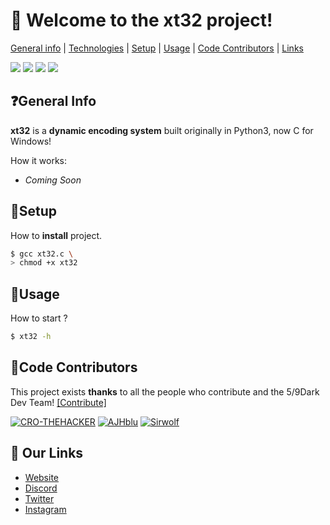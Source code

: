 # 👋 **Welcome to the xt32 project!**
[General info](#general-info) | [Technologies](#technologies) | [Setup](#setup) | [Usage](#usage) | [Code Contributors](#CodeContributors) | [Links](#Links)

![](https://img.shields.io/badge/FiveNineDark-2020-red) ![](https://camo.githubusercontent.com/8930dd7dabdc54b27273533cf1396472b2991555/68747470733a2f2f696d672e736869656c64732e696f2f62616467652f4c6963656e73652d47504c2d2d332e302d677265656e) ![](https://camo.githubusercontent.com/192a20e30298c2c77aed07b61c3d1fc6b9c85d09/68747470733a2f2f696d672e736869656c64732e696f2f646973636f72642f353431383239323935383730343433353432) ![](https://camo.githubusercontent.com/d063b3af2345dbbd117eaa6a618c77bd07443eee/68747470733a2f2f696d672e736869656c64732e696f2f62616467652f707974686f6e2d332d627269676874677265656e2e737667)


## ❓General Info
**xt32** is a **dynamic encoding system** built originally in Python3, now C for Windows!



How it works:

* *Coming Soon*


	
## 🔌Setup
How to **install** project.

```bash
$ gcc xt32.c \
> chmod +x xt32
```

## 🚀Usage
How to start ?
```bash
$ xt32 -h
```

## 👥Code Contributors
This project exists **thanks** to all the people who contribute and the 5/9Dark Dev Team! [[Contribute]](https://github.com/5-9Dark/xt32/graphs/contributors "[Contribute]")

[![CRO-THEHACKER](https://avatars2.githubusercontent.com/u/36890141?s=60&v=4 "CRO-THEHACKER")](https://github.com/CRO-THEHACKER "CRO-THEHACKER") [![AJHblu](https://avatars1.githubusercontent.com/u/57992230?s=60&v=4 "AJHblu")](https://github.com/AJHblu "AJHblu") [![Sirwolf](https://avatars2.githubusercontent.com/u/65546179?s=60&u=16ded8a7da2647f50a01f1e1a6599fc944fcc658&v=4 "Sirwolf")](https://github.com/Sir-wolf "Sirwolf")

## 🔗 Our Links
 * [Website](https://fiveninedark.com/ "Website")
 * [Discord](https://59dark.ml/discord "Discord")
 * [Twitter](https://twitter.com/FiveNineDark "Twitter")
 * [Instagram](https://instagram.com/fiveninedark "Instagram")
